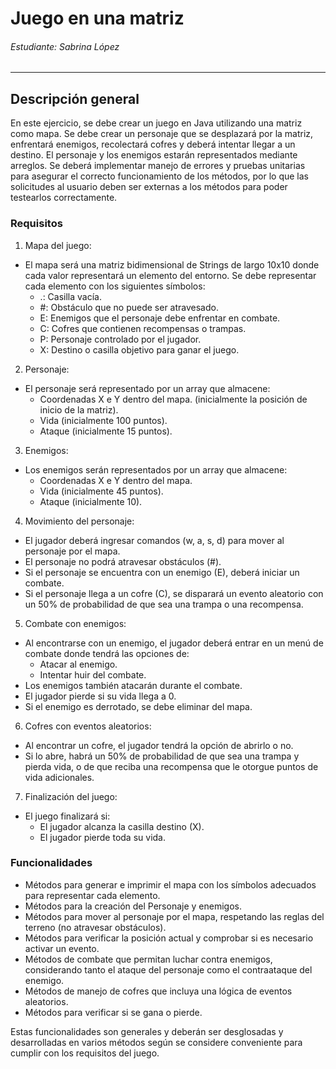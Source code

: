 # Juego en una matriz
###### Estudiante: Sabrina López
***
## Descripción general
En este ejercicio, se debe crear un juego en Java utilizando una matriz como mapa. Se
debe crear un personaje que se desplazará por la matriz, enfrentará enemigos, recolectará
cofres y deberá intentar llegar a un destino. El personaje y los enemigos estarán
representados mediante arreglos.
Se deberá implementar manejo de errores y pruebas unitarias para asegurar el correcto
funcionamiento de los métodos, por lo que las solicitudes al usuario deben ser externas a
los métodos para poder testearlos correctamente.
### Requisitos
1. Mapa del juego:
- El mapa será una matriz bidimensional de Strings de largo 10x10 donde
  cada valor representará un elemento del entorno. Se debe representar cada
  elemento con los siguientes símbolos:
    - .: Casilla vacía.
    - #: Obstáculo que no puede ser atravesado.
    - E: Enemigos que el personaje debe enfrentar en combate.
    - C: Cofres que contienen recompensas o trampas.
    - P: Personaje controlado por el jugador.
    - X: Destino o casilla objetivo para ganar el juego.
2. Personaje:
- El personaje será representado por un array que almacene:
    - Coordenadas X e Y dentro del mapa. (inicialmente la posición de
      inicio de la matriz).
    - Vida (inicialmente 100 puntos).
    - Ataque (inicialmente 15 puntos).
3. Enemigos:
- Los enemigos serán representados por un array que almacene:
    - Coordenadas X e Y dentro del mapa.
    - Vida (inicialmente 45 puntos).
    - Ataque (inicialmente 10).
4. Movimiento del personaje:
- El jugador deberá ingresar comandos (w, a, s, d) para mover al personaje por
  el mapa.
- El personaje no podrá atravesar obstáculos (#).
- Si el personaje se encuentra con un enemigo (E), deberá iniciar un combate.
- Si el personaje llega a un cofre (C), se disparará un evento aleatorio con un
  50% de probabilidad de que sea una trampa o una recompensa.
5. Combate con enemigos:
- Al encontrarse con un enemigo, el jugador deberá entrar en un menú de
  combate donde tendrá las opciones de:
    - Atacar al enemigo.
    - Intentar huir del combate.
- Los enemigos también atacarán durante el combate.
- El jugador pierde si su vida llega a 0.
- Si el enemigo es derrotado, se debe eliminar del mapa.
6. Cofres con eventos aleatorios:
- Al encontrar un cofre, el jugador tendrá la opción de abrirlo o no.
- Si lo abre, habrá un 50% de probabilidad de que sea una trampa y pierda
  vida, o de que reciba una recompensa que le otorgue puntos de vida
  adicionales.
7. Finalización del juego:
- El juego finalizará si:
    - El jugador alcanza la casilla destino (X).
    - El jugador pierde toda su vida.
### Funcionalidades
- Métodos para generar e imprimir el mapa con los símbolos adecuados para
  representar cada elemento.
- Métodos para la creación del Personaje y enemigos.
- Métodos para mover al personaje por el mapa, respetando las reglas del terreno
  (no atravesar obstáculos).
- Métodos para verificar la posición actual y comprobar si es necesario activar un evento.
- Métodos de combate que permitan luchar contra enemigos, considerando tanto el
  ataque del personaje como el contraataque del enemigo.
- Métodos de manejo de cofres que incluya una lógica de eventos aleatorios.
- Métodos para verificar si se gana o pierde.

Estas funcionalidades son generales y deberán ser desglosadas y desarrolladas en varios
métodos según se considere conveniente para cumplir con los requisitos del juego.